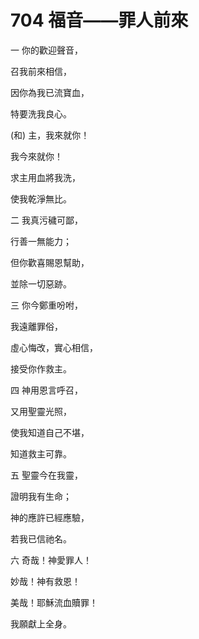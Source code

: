 # 704 福音――罪人前來

一 你的歡迎聲音，

召我前來相信，

因你為我已流寶血，

特要洗我良心。

(和) 主，我來就你！

我今來就你！

求主用血將我洗，

使我乾淨無比。

二 我真污穢可鄙，

行善一無能力；

但你歡喜賜恩幫助，

並除一切惡跡。

三 你今鄭重吩咐，

我遠離罪俗，

虛心悔改，實心相信，

接受你作救主。

四 神用恩言呼召，

又用聖靈光照，

使我知道自己不堪，

知道救主可靠。

五 聖靈今在我靈，

證明我有生命；

神的應許已經應驗，

若我已信祂名。

六 奇哉！神愛罪人！

妙哉！神有救恩！

美哉！耶穌流血贖罪！

我願獻上全身。

